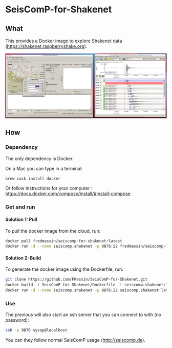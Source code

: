 # SeisComP-for-Shakenet
## What
This provides a Docker image to explore Shakenet data (https://shakenet.raspberryshake.org). 

![Just an example](Example.png)

## How
### Dependency
The only dependency is Docker. 

On a Mac you can type in a terminal:
```bash
brew cask install docker
```

Or follow instructions for your computer :
https://docs.docker.com/compose/install/#install-compose

### Get and run 
#### Solution 1: Pull 

To pull the docker image from the cloud, run:

```bash
docker pull fredmassin/seiscomp-for-shakenet:latest
docker run -d --name seiscomp.shakenet -p 9876:22 fredmassin/seiscomp-for-shakenet:latest 
```

#### Solution 2: Build 

To generate the docker image using the Dockerfile, run:

```bash
git clone https://github.com/FMassin/SeisComP-for-Shakenet.git
docker build -f SeisComP-for-Shakenet/Dockerfile -t seiscomp.shakenet:latest SeisComP-for-Shakenet/
docker run -d --name seiscomp.shakenet -p 9876:22 seiscomp.shakenet:latest
```

### Use 

The previous will also start an ssh server that you can connect to with (no password):

```bash
ssh -p 9876 sysop@localhost
```

You can they follow normal SeisComP usage (http://seiscomp.de).

